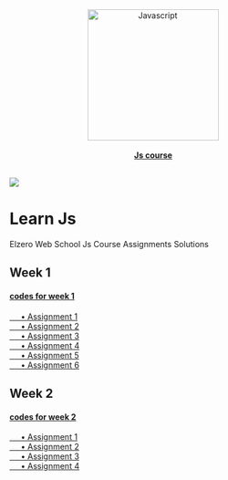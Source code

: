 

<a href="https://www.youtube.com/playlist?list=PLDoPjvoNmBAx3kiplQR_oeDqLDBUDYwVv" >
<div align="center">
				<img src="https://upload.wikimedia.org/wikipedia/commons/thumb/9/99/Unofficial_JavaScript_logo_2.svg/250px-Unofficial_JavaScript_logo_2.svg.png" width="230" alt="Javascript"></div><div align="center"><br><b>Js course</b></div></a><br>


![](https://i.imgur.com/waxVImv.png)



# Learn Js
Elzero Web School Js Course Assignments Solutions
## Week 1
#### [codes for week 1](https://github.com/HalemoGPA/Learn-Js/tree/main/Week1)  
  [     • Assignment 1](https://github.com/HalemoGPA/Learn-Js/tree/main/Week1/assignment%201)    
[     • Assignment 2](https://github.com/HalemoGPA/Learn-Js/tree/main/Week1/assignment%202)    
[     • Assignment 3](https://github.com/HalemoGPA/Learn-Js/tree/main/Week1/assignment%203)    
[     • Assignment 4](https://github.com/HalemoGPA/Learn-Js/tree/main/Week1/assignment%204)    
[     • Assignment 5](https://github.com/HalemoGPA/Learn-Js/tree/main/Week1/Assignment%205)    
[     • Assignment 6](https://github.com/HalemoGPA/Learn-Js/tree/main/Week1/Assignment%206)     
## Week 2
#### [codes for week 2](https://github.com/HalemoGPA/Learn-Js/tree/main/Week2)  
[     • Assignment 1](https://github.com/HalemoGPA/Learn-Js/tree/main/Week2/Assignment1)    
[     • Assignment 2](https://github.com/HalemoGPA/Learn-Js/tree/main/Week2/Assignment2)    
[     • Assignment 3](https://github.com/HalemoGPA/Learn-Js/tree/main/Week2/Assignment3)    
[     • Assignment 4](https://github.com/HalemoGPA/Learn-Js/tree/main/Week2/Assignment4)    
